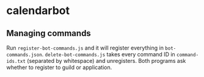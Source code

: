 # calendarbot
## Managing commands
Run `register-bot-commands.js` and it will register everything in `bot-commands.json`. `delete-bot-commands.js` takes every command ID in `command-ids.txt` (separated by whitespace) and unregisters. Both programs ask whether to register to guild or application.